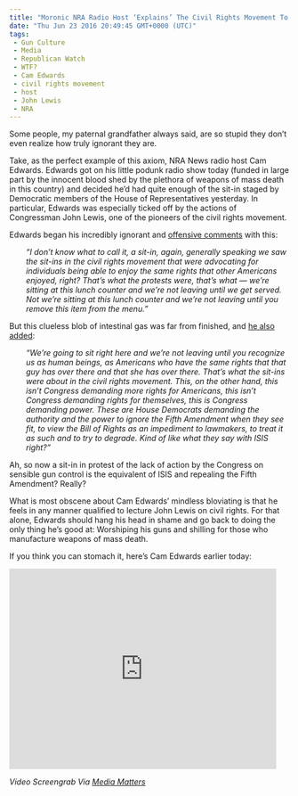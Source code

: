 ```yaml
---
title: "Moronic NRA Radio Host ‘Explains’ The Civil Rights Movement To John Lewis (Video)"
date: "Thu Jun 23 2016 20:49:45 GMT+0000 (UTC)"
tags: 
 - Gun Culture
 - Media
 - Republican Watch
 - WTF?
 - Cam Edwards
 - civil rights movement
 - host
 - John Lewis
 - NRA
---
```

<p><!-- Quick Adsense WordPress Plugin: http://quicksense.net/ --></p><p>Some people, my paternal grandfather always said, are so stupid they don&#x2019;t even realize how truly ignorant they are.</p><p>Take, as the perfect example of this axiom,&#xA0;NRA News radio host Cam Edwards. Edwards got on his little podunk radio show today (funded in large part by the innocent blood shed by the plethora of weapons of mass death in this country) and decided he&#x2019;d had quite enough of the sit-in staged by Democratic members of the House of Representatives yesterday. In particular, Edwards was especially ticked off by the actions of Congressman John Lewis, one of the pioneers of the civil rights movement.</p><p>Edwards began his incredibly ignorant and <a href="http://mediamatters.org/blog/2016/06/23/white-nra-radio-host-lectures-john-lewis-what-sit-ins-were-about-civil-rights-movement/211144" onclick="__gaTracker(&apos;send&apos;, &apos;event&apos;, &apos;outbound-article&apos;, &apos;http://mediamatters.org/blog/2016/06/23/white-nra-radio-host-lectures-john-lewis-what-sit-ins-were-about-civil-rights-movement/211144&apos;, &apos;offensive comments&apos;);" target="_blank">offensive comments</a> with this:</p><p style="padding-left: 30px;"><em>&#x201C;I don&#x2019;t know what to call it, a sit-in, again, generally speaking we saw the sit-ins in the civil rights movement that were advocating for individuals being able to enjoy the same rights that other Americans enjoyed, right?&#xA0;That&#x2019;s what the protests were, that&#x2019;s what &#x2014; we&#x2019;re sitting at this lunch counter and we&#x2019;re not leaving until we get served. Not we&#x2019;re sitting at this lunch counter and we&#x2019;re not leaving until you remove this item from the menu.&#x201D;</em></p><p>But this clueless blob of intestinal gas was far from finished, and <a href="http://mediamatters.org/blog/2016/06/23/white-nra-radio-host-lectures-john-lewis-what-sit-ins-were-about-civil-rights-movement/211144" onclick="__gaTracker(&apos;send&apos;, &apos;event&apos;, &apos;outbound-article&apos;, &apos;http://mediamatters.org/blog/2016/06/23/white-nra-radio-host-lectures-john-lewis-what-sit-ins-were-about-civil-rights-movement/211144&apos;, &apos;he also added&apos;);" target="_blank">he also added</a>:</p><p style="padding-left: 30px;"><em>&#x201C;We&#x2019;re going to sit right here and we&#x2019;re not leaving until you recognize us as human beings, as Americans who have the same rights that that guy has over there and that she has over there. That&#x2019;s what the sit-ins were about in the civil rights movement. This, on the other hand, this isn&#x2019;t Congress demanding more rights for Americans, this isn&#x2019;t Congress demanding rights for themselves, this is Congress demanding power. These are House Democrats demanding the authority and the power to ignore the Fifth Amendment when they see fit, to view the Bill of Rights as an impediment to lawmakers, to treat it as such and to try to degrade. Kind of like what they say with ISIS right?&#x201D;</em></p><p>Ah, so now a sit-in in protest of the lack of action by the Congress on sensible gun control is the equivalent of ISIS and repealing the Fifth Amendment? Really?</p><p>What is most obscene about Cam Edwards&#x2019; mindless bloviating is that he feels in any manner qualified to lecture John Lewis on civil rights. For that alone, Edwards should hang his head in shame and go back to doing the only thing he&#x2019;s good at: Worshiping his guns and shilling for those who manufacture weapons of mass death.</p><p>If you think you can stomach it, here&#x2019;s Cam Edwards earlier today:</p><p><!-- Quick Adsense WordPress Plugin: http://quicksense.net/ --></p><p><iframe class="video-embed" src="http://mediamatters.org/embed/clips/2016/06/23/47199/nranews-camandcompany-20160623-sitinlesson" width="480" height="360" frameborder="0" scrolling="no" allowfullscreen="allowfullscreen"></iframe></p><p><em>Video Screengrab Via <a href="http://mediamatters.org/blog/2016/06/23/white-nra-radio-host-lectures-john-lewis-what-sit-ins-were-about-civil-rights-movement/211144" onclick="__gaTracker(&apos;send&apos;, &apos;event&apos;, &apos;outbound-article&apos;, &apos;http://mediamatters.org/blog/2016/06/23/white-nra-radio-host-lectures-john-lewis-what-sit-ins-were-about-civil-rights-movement/211144&apos;, &apos;Media Matters&apos;);" target="_blank">Media Matters</a></em></p><div style="font-size:0px;height:0px;line-height:0px;margin:0;padding:0;clear:both"></div>